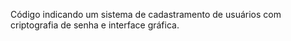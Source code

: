 Código indicando um sistema de cadastramento de usuários com criptografia de senha e interface gráfica. 
